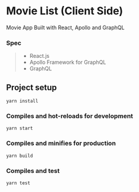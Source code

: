 # Movie List (Client Side)

Movie App Built with React, Apollo and GraphQL

### Spec
>- React.js
>- Apollo Framework for GraphQL
>- GraphQL

## Project setup
```
yarn install
```

### Compiles and hot-reloads for development
```
yarn start
```

### Compiles and minifies for production
```
yarn build
```

### Compiles and test
```
yarn test
```